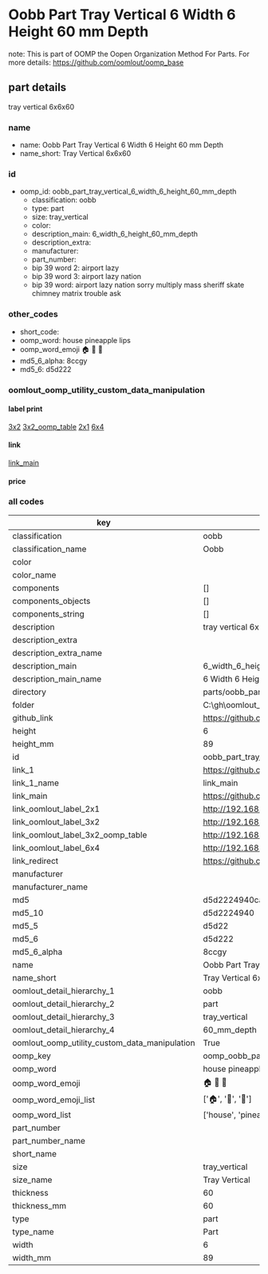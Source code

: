 # Oobb Part Tray Vertical 6 Width 6 Height 60 mm Depth  

note: This is part of OOMP the Oopen Organization Method For Parts. For more details: https://github.com/oomlout/oomp_base

##  part details
  



tray vertical 6x6x60



### name
* name: Oobb Part Tray Vertical 6 Width 6 Height 60 mm Depth
* name_short: Tray Vertical 6x6x60 
### id
* oomp_id: oobb_part_tray_vertical_6_width_6_height_60_mm_depth
  * classification: oobb
  * type: part
  * size: tray_vertical
  * color: 
  * description_main: 6_width_6_height_60_mm_depth
  * description_extra: 
  * manufacturer: 
  * part_number: 
  * bip 39 word 2: airport lazy
  * bip 39 word 3: airport lazy nation
  * bip 39 word: airport lazy nation sorry multiply mass sheriff skate chimney matrix trouble ask

### other_codes
* short_code: 
* oomp_word: house pineapple lips
* oomp_word_emoji :house: :pineapple: :lips:
* md5_6_alpha: 8ccgy
* md5_6: d5d222






### oomlout_oomp_utility_custom_data_manipulation
#### label print
[3x2](http://192.168.1.245:1112/?label=oomp%208ccgy)
[3x2_oomp_table](http://192.168.1.108:1112/?label=oomp%208ccgy)
[2x1](http://192.168.1.242:1112/?label=oomp%208ccgy)
[6x4](http://192.168.1.55:1112/?label=oomp%208ccgy)    

#### link

[link_main](https://github.com/oomlout/oomlout_oobb_version_4_generated_parts/tree/main/navigation_oomp/oobb/part/tray_vertical/6_width_6_height_60_mm_depth/part)                              

#### price







### all codes 
| key | value |  
| --- | --- |  
| classification | oobb |  
| classification_name | Oobb |  
| color |  |  
| color_name |  |  
| components | [] |  
| components_objects | [] |  
| components_string | [] |  
| description | tray vertical 6x6x60 |  
| description_extra |  |  
| description_extra_name |  |  
| description_main | 6_width_6_height_60_mm_depth |  
| description_main_name | 6 Width 6 Height 60 mm Depth |  
| directory | parts/oobb_part_tray_vertical_6_width_6_height_60_mm_depth |  
| folder | C:\gh\oomlout_oobb_version_4_generated_parts\parts\oobb_part_tray_vertical_6_width_6_height_60_mm_depth |  
| github_link | https://github.com/oomlout/oomlout_oomp_part_src/tree/main/parts/oobb_part_tray_vertical_6_width_6_height_60_mm_depth |  
| height | 6 |  
| height_mm | 89 |  
| id | oobb_part_tray_vertical_6_width_6_height_60_mm_depth |  
| link_1 | https://github.com/oomlout/oomlout_oobb_version_4_generated_parts/tree/main/navigation_oomp/oobb/part/tray_vertical/6_width_6_height_60_mm_depth/part |  
| link_1_name | link_main |  
| link_main | https://github.com/oomlout/oomlout_oobb_version_4_generated_parts/tree/main/navigation_oomp/oobb/part/tray_vertical/6_width_6_height_60_mm_depth/part |  
| link_oomlout_label_2x1 | http://192.168.1.242:1112/?label=oomp%208ccgy |  
| link_oomlout_label_3x2 | http://192.168.1.245:1112/?label=oomp%208ccgy |  
| link_oomlout_label_3x2_oomp_table | http://192.168.1.108:1112/?label=oomp%208ccgy |  
| link_oomlout_label_6x4 | http://192.168.1.55:1112/?label=oomp%208ccgy |  
| link_redirect | https://github.com/oomlout/oomlout_oobb_version_4_generated_parts/tree/main/parts/oobb_tray_vertical_06_06_60 |  
| manufacturer |  |  
| manufacturer_name |  |  
| md5 | d5d2224940ca18b22248bcf7269f982c |  
| md5_10 | d5d2224940 |  
| md5_5 | d5d22 |  
| md5_6 | d5d222 |  
| md5_6_alpha | 8ccgy |  
| name | Oobb Part Tray Vertical 6 Width 6 Height 60 mm Depth |  
| name_short | Tray Vertical 6x6x60  |  
| oomlout_detail_hierarchy_1 | oobb |  
| oomlout_detail_hierarchy_2 | part |  
| oomlout_detail_hierarchy_3 | tray_vertical |  
| oomlout_detail_hierarchy_4 | 60_mm_depth |  
| oomlout_oomp_utility_custom_data_manipulation | True |  
| oomp_key | oomp_oobb_part_tray_vertical_6_width_6_height_60_mm_depth |  
| oomp_word | house pineapple lips |  
| oomp_word_emoji | :house: :pineapple: :lips: |  
| oomp_word_emoji_list | [':house:', ':pineapple:', ':lips:'] |  
| oomp_word_list | ['house', 'pineapple', 'lips'] |  
| part_number |  |  
| part_number_name |  |  
| short_name |  |  
| size | tray_vertical |  
| size_name | Tray Vertical |  
| thickness | 60 |  
| thickness_mm | 60 |  
| type | part |  
| type_name | Part |  
| width | 6 |  
| width_mm | 89 |  

